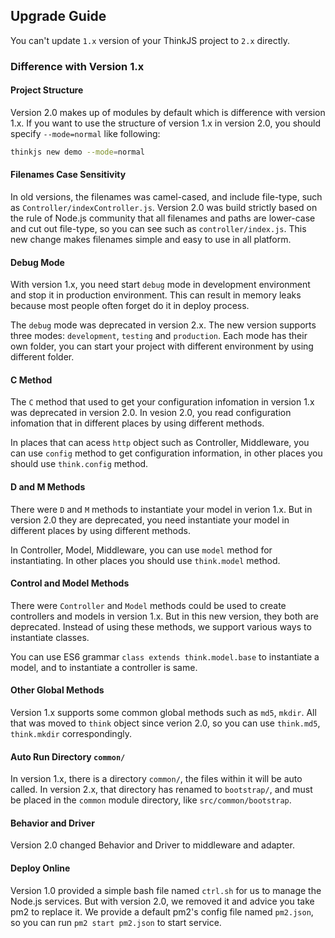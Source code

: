 ## Upgrade Guide

You can't update `1.x` version of your ThinkJS project to `2.x` directly.

### Difference with Version 1.x

#### Project Structure

Version 2.0 makes up of modules by default which is difference with version 1.x. If you want to use the structure of version 1.x in version 2.0, you should specify `--mode=normal` like following:

```sh
thinkjs new demo --mode=normal
```
#### Filenames Case Sensitivity

In old versions, the filenames was camel-cased, and include file-type, such as `Controller/indexController.js`. Version 2.0 was build strictly based on the rule of Node.js community that all filenames and paths are lower-case and cut out file-type, so you can see such as `controller/index.js`. This new change makes filenames simple and easy to use in all platform.

#### Debug Mode

With version 1.x, you need start `debug` mode in development environment and stop it in production environment. This can result in memory leaks because most people often forget do it in deploy process.

The `debug` mode was deprecated in version 2.x. The new version supports three modes: `development`, `testing` and `production`. Each mode has their own folder, you can start your project with different environment by using different folder.

#### C Method

The `C` method that used to get your configuration infomation in version 1.x was deprecated in version 2.0. In vesion 2.0, you read configuration infomation that in different places by using different methods.

In places that can acess `http` object such as Controller, Middleware, you can use `config` method to get configuration information, in other places you should use `think.config` method.

#### D and M Methods

There were `D` and `M` methods to instantiate your model in verion 1.x. But in version 2.0 they are deprecated, you need instantiate your model in different places by using different methods.

In Controller, Model, Middleware, you can use `model` method for instantiating. In other places you should use `think.model` method.

#### Control and Model Methods

There were `Controller` and `Model` methods could be used to create controllers and models in version 1.x. But in this new version, they both are deprecated. Instead of using these methods, we support various ways to instantiate classes.

You can use ES6 grammar `class extends think.model.base` to instantiate a model, and to instantiate a controller is same.

#### Other Global Methods

Version 1.x supports some common global methods such as `md5`, `mkdir`. All that was moved to `think` object since verion 2.0, so you can use `think.md5`, `think.mkdir` correspondingly.

#### Auto Run Directory `common/`

In version 1.x, there is a directory `common/`, the files within it will be auto called. In version 2.x, that directory has renamed to `bootstrap/`, and must be placed in the `common` module directory, like `src/common/bootstrap`.

#### Behavior and Driver

Version 2.0 changed Behavior and Driver to middleware and adapter.

#### Deploy Online

Version 1.0 provided a simple bash file named `ctrl.sh` for us to manage the Node.js services. But with version 2.0, we removed it and advice you take pm2 to replace it. We provide a default pm2's config file named `pm2.json`, so you can run `pm2 start pm2.json` to start service.
